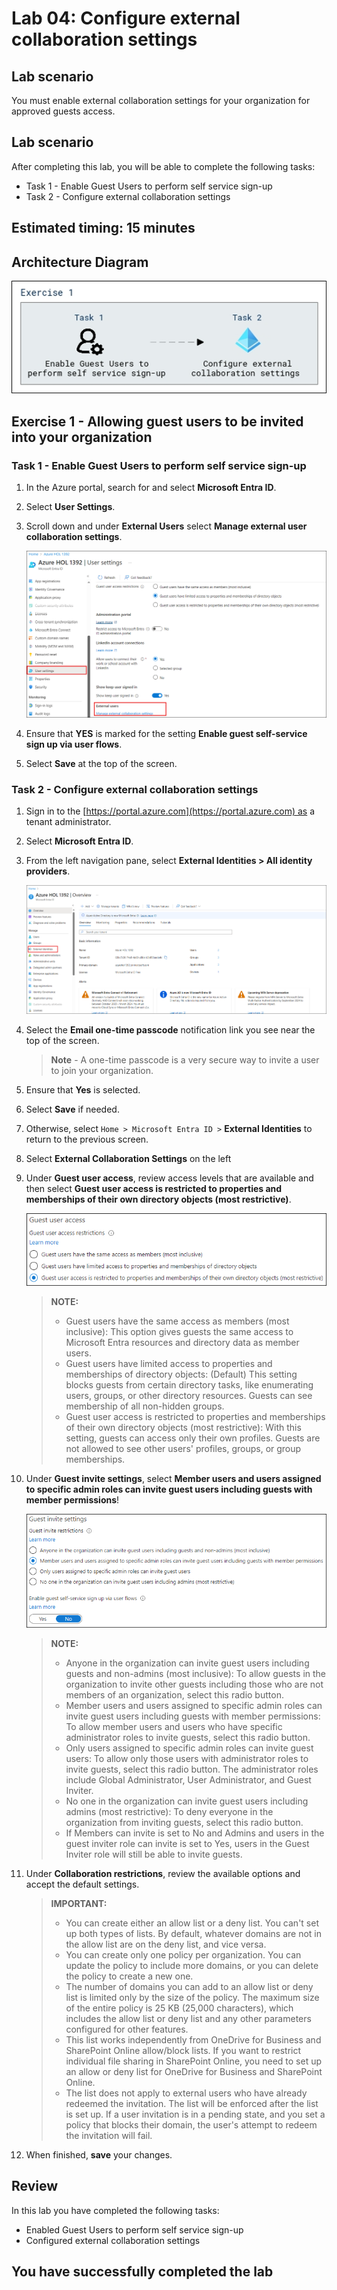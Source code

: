 
# Lab 04: Configure external collaboration settings

## Lab scenario

You must enable external collaboration settings for your organization for approved guests access.

## Lab scenario

After completing this lab, you will be able to complete the following tasks:
- Task 1 - Enable Guest Users to perform self service sign-up
- Task 2 - Configure external collaboration settings
  
## Estimated timing: 15 minutes

## Architecture Diagram

![Screen image displaying the New Group page with Group type, Group name, Owners, and Members highlighted](./media/arch004.png)

## Exercise 1 - Allowing guest users to be invited into your organization

### Task 1 - Enable Guest Users to perform self service sign-up

1. In the Azure portal, search for and select **Microsoft Entra ID**.

1. Select **User Settings**.

1. Scroll down and under **External Users** select **Manage external user collaboration settings**.

   ![Screen image displaying the New Group page with Group type, Group name, Owners, and Members highlighted](./media/userset.png)

1. Ensure that **YES** is marked for the setting **Enable guest self-service sign up via user flows**.

1. Select **Save** at the top of the screen.

### Task 2 - Configure external collaboration settings

1. Sign in to the [https://portal.azure.com](https://portal.azure.com) as a tenant administrator.
2. Select **Microsoft Entra ID**.
3. From the left navigation pane, select **External Identities > All identity providers**.

   ![Screen image displaying the New Group page with Group type, Group name, Owners, and Members highlighted](./media/extident.png)

4. Select the **Email one-time passcode** notification link you see near the top of the screen.

    >**Note** - A one-time passcode is a very secure way to invite a user to join your organization.
    
5. Ensure that **Yes** is selected.
6. Select **Save** if needed.
7. Otherwise, select `Home > Microsoft Entra ID >` **External Identities** to return to the previous screen.
8. Select **External Collaboration Settings** on the left
9. Under **Guest user access**, review access levels that are available and then select **Guest user access is restricted to properties and memberships of their own directory objects (most restrictive)**.

   ![Screen image displaying guest user access restriction options](./media/lp1-mod3-guest-user-access-restrictions1.png)

    >**NOTE:**
    >- Guest users have the same access as members (most inclusive): This option gives guests the same access to Microsoft Entra  resources and directory data as member users.
    >- Guest users have limited access to properties and memberships of directory objects: (Default) This setting blocks guests from certain directory tasks, like enumerating users, groups, or other directory resources. Guests can see membership of all non-hidden groups.
    >- Guest user access is restricted to properties and memberships of their own directory objects (most restrictive): With this setting, guests can access only their own profiles. Guests are not allowed to see other users' profiles, groups, or group memberships.

10. Under **Guest invite settings**,  select **Member users and users assigned to specific admin roles can invite guest users including guests with member permissions**!

    ![Screen image displaying guest invite settings with Guests can invite set to No and highlighted](./media/lp1-mod3-guest-user-invite-settings1.png)

    >**NOTE:**
    >- Anyone in the organization can invite guest users including guests and non-admins (most inclusive): To allow guests in the organization to invite other guests including those who are not members of an organization, select this radio button.
    >- Member users and users assigned to specific admin roles can invite guest users including guests with member permissions: To allow member users and users who have specific administrator roles to invite guests, select this radio button.
    >- Only users assigned to specific admin roles can invite guest users: To allow only those users with administrator roles to invite guests, select this radio button. The administrator roles include Global Administrator, User Administrator, and Guest Inviter.
    >- No one in the organization can invite guest users including admins (most restrictive): To deny everyone in the organization from inviting guests, select this radio button.
    >- If Members can invite is set to No and Admins and users in the guest inviter role can invite is set to Yes, users in the Guest Inviter role will still be able to invite guests.

11. Under **Collaboration restrictions**, review the available options and accept the default settings.

    >**IMPORTANT:**
    >- You can create either an allow list or a deny list. You can't set up both types of lists. By default, whatever domains are not in the allow list are on the deny list, and vice versa.
    >- You can create only one policy per organization. You can update the policy to include more domains, or you can delete the policy to create a new one.
    >- The number of domains you can add to an allow list or deny list is limited only by the size of the policy. The maximum size of the entire policy is 25 KB (25,000 characters), which includes the allow list or deny list and any other parameters configured for other features.
    >- This list works independently from OneDrive for Business and SharePoint Online allow/block lists. If you want to restrict individual file sharing in SharePoint Online, you need to set up an allow or deny list for OneDrive for Business and SharePoint Online.
    >- The list does not apply to external users who have already redeemed the invitation. The list will be enforced after the list is set up. If a user invitation is in a pending state, and you set a policy that blocks their domain, the user's attempt to redeem the invitation will fail.

12. When finished, **save** your changes.

## Review

In this lab you have completed the following tasks:
- Enabled Guest Users to perform self service sign-up
- Configured external collaboration settings

## You have successfully completed the lab
